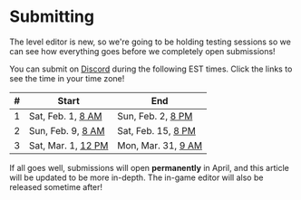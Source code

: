# Submitting
The level editor is new, so we're going to be holding testing sessions so we can see how everything goes before we completely open submissions!

You can submit on [Discord](discord.gg/s3JJu9ypsJ]) during the following EST times. Click the links to see the time in your time zone!

|#|Start                                           |End                                            |
|-|------------------------------------------------|-----------------------------------------------|
|1|Sat, Feb. 1, [8 AM](https://mytime.io/8am/EST)  |Sun, Feb. 2, [8 PM](https://mytime.io/8pm/EST) |
|2|Sun, Feb. 9, [8 AM](https://mytime.io/8am/EST)  |Sat, Feb. 15, [8 PM](https://mytime.io/8pm/EST)|
|3|Sat, Mar. 1, [12 PM](https://mytime.io/12pm/EST)|Mon, Mar. 31, [9 AM](https://mytime.io/9am/EST)|

If all goes well, submissions will open **permanently** in April, and this article will be updated to be more in-depth. The in-game editor will also be released sometime after!
